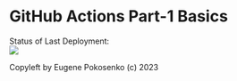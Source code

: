 # GitHub Actions Part-1 Basics

Status of Last Deployment:<br>
<img src="https://github.com/Pokos1981/repo_with_tags/workflows/My-GITHUB-Actions-Basic/badge.svg?branch=master"><br>

Copyleft by Eugene Pokosenko (c) 2023

